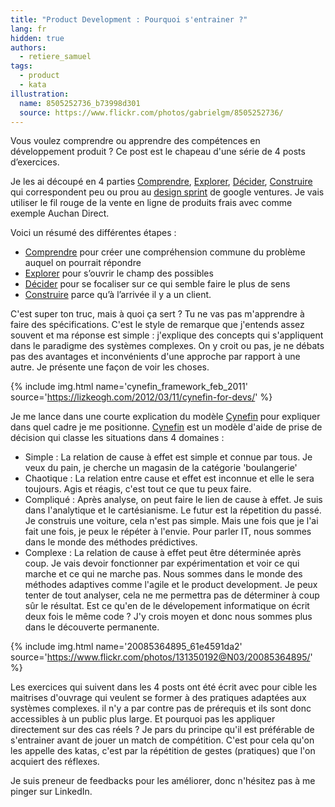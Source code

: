 ```yaml
---
title: "Product Development : Pourquoi s'entrainer ?"
lang: fr
hidden: true
authors:
  - retiere_samuel
tags:
  - product
  - kata
illustration:
  name: 8505252736_b73998d301
  source: https://www.flickr.com/photos/gabrielgm/8505252736/
---
```

Vous voulez comprendre ou apprendre des compétences en développement produit ? Ce post est le chapeau d'une série de 4 posts d’exercices.

Je les ai découpé en 4 parties [Comprendre], [Explorer], [Décider], [Construire] qui correspondent peu ou prou au [design sprint] de google ventures. Je vais utiliser le fil rouge de la vente en ligne de produits frais avec comme exemple Auchan Direct.

Voici un résumé des différentes étapes :

- [Comprendre] pour créer une compréhension commune du problème auquel on pourrait répondre
- [Explorer] pour s’ouvrir le champ des possibles
- [Décider] pour se focaliser sur ce qui semble faire le plus de sens
- [Construire] parce qu’à l’arrivée il y a un client.


C'est super ton truc, mais à quoi ça sert ? Tu ne vas pas m'apprendre à faire des spécifications. C'est le style de remarque que j'entends assez souvent et ma réponse est simple : j'explique des concepts qui s'appliquent dans le paradigme des systèmes complexes. On y croit ou pas, je ne débats pas des avantages et inconvénients d'une approche par rapport à une autre. Je présente une  façon de voir les choses.


{% include img.html
    name='cynefin_framework_feb_2011'
    source='https://lizkeogh.com/2012/03/11/cynefin-for-devs/'
%}

Je me lance dans une courte explication du modèle [Cynefin] pour expliquer dans quel cadre je me positionne. [Cynefin] est un modèle d'aide de prise de décision qui classe les situations dans 4 domaines :

- Simple : La relation de cause à effet est simple et connue par tous. Je veux du pain, je cherche un magasin de la catégorie 'boulangerie'
- Chaotique : La relation entre cause et effet est inconnue et elle le sera toujours. Agis et réagis, c'est tout ce que tu peux faire.
- Compliqué : Après analyse, on peut faire le lien de cause à effet. Je suis dans l'analytique et le cartésianisme. Le futur est la répetition du passé. Je construis une voiture, cela n'est pas simple. Mais une fois que je l'ai fait une fois, je peux le répéter à l'envie. Pour parler IT, nous sommes dans le monde des méthodes prédictives.
- Complexe : La relation de cause à effet peut être déterminée après coup. Je vais devoir fonctionner par expérimentation et voir ce qui marche et ce qui ne marche pas. Nous sommes dans le monde des méthodes adaptives comme l'agile et le product development. Je peux tenter de tout analyser, cela ne me permettra pas de déterminer à coup sûr le résultat. Est ce qu'en de le dévelopement informatique on écrit deux fois le même code ? J'y crois moyen et donc nous sommes plus dans le découverte permanente.


{% include img.html
    name='20085364895_61e4591da2'
    source='https://www.flickr.com/photos/131350192@N03/20085364895/'
%}

Les exercices qui suivent dans les 4 posts ont été écrit avec pour cible les maitrises d'ouvrage qui veulent se former à des pratiques adaptées aux systèmes complexes. il n'y a par contre pas de prérequis et ils sont donc accessibles à un public plus large. Et pourquoi pas les appliquer directement sur des cas réels ? Je pars du principe qu'il est préférable de s'entrainer avant de jouer un match de compétition. C'est pour cela qu'on les appelle des katas, c'est par la répétition de gestes (pratiques) que l'on acquiert des réflexes.

Je suis preneur de feedbacks pour les améliorer, donc n'hésitez pas à me pinger sur LinkedIn.


[design sprint]: https://library.gv.com/the-product-design-sprint-understand-day-1-e164f76e69cf#.6nykd8v0s
[Comprendre]: /articles/2016/11/24/katastrophe_1_share.html
[Explorer]: /articles/2016/11/24/katastrophe_2_diverge.html
[Décider]: /articles/2016/11/24/katastrophe_3_converge.html
[Construire]: /articles/2016/11/24/katastrophe_4_build.html
[Cynefin]: https://en.wikipedia.org/wiki/Cynefin_framework
